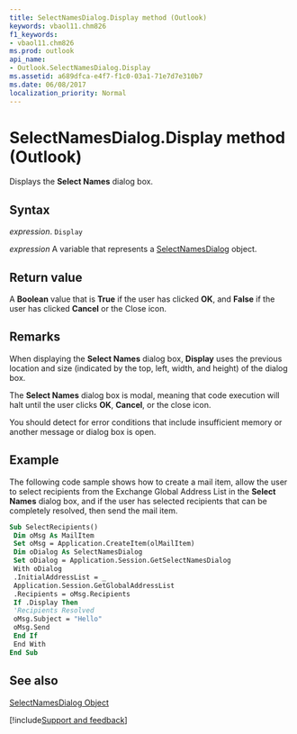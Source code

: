 ```yaml
---
title: SelectNamesDialog.Display method (Outlook)
keywords: vbaol11.chm826
f1_keywords:
- vbaol11.chm826
ms.prod: outlook
api_name:
- Outlook.SelectNamesDialog.Display
ms.assetid: a689dfca-e4f7-f1c0-03a1-71e7d7e310b7
ms.date: 06/08/2017
localization_priority: Normal
---
```



# SelectNamesDialog.Display method (Outlook)

Displays the  **Select Names** dialog box.


## Syntax

_expression_. `Display`

_expression_ A variable that represents a [SelectNamesDialog](Outlook.SelectNamesDialog.md) object.


## Return value

A  **Boolean** value that is **True** if the user has clicked **OK**, and  **False** if the user has clicked **Cancel** or the Close icon.


## Remarks

When displaying the  **Select Names** dialog box, **Display** uses the previous location and size (indicated by the top, left, width, and height) of the dialog box.

The **Select Names** dialog box is modal, meaning that code execution will halt until the user clicks **OK**,  **Cancel**, or the close icon.

You should detect for error conditions that include insufficient memory or another message or dialog box is open.


## Example

The following code sample shows how to create a mail item, allow the user to select recipients from the Exchange Global Address List in the  **Select Names** dialog box, and if the user has selected recipients that can be completely resolved, then send the mail item.


```vb
Sub SelectRecipients() 
 Dim oMsg As MailItem 
 Set oMsg = Application.CreateItem(olMailItem) 
 Dim oDialog As SelectNamesDialog 
 Set oDialog = Application.Session.GetSelectNamesDialog 
 With oDialog 
 .InitialAddressList = _ 
 Application.Session.GetGlobalAddressList 
 .Recipients = oMsg.Recipients 
 If .Display Then 
 'Recipients Resolved 
 oMsg.Subject = "Hello" 
 oMsg.Send 
 End If 
 End With 
End Sub
```


## See also


[SelectNamesDialog Object](Outlook.SelectNamesDialog.md)

[!include[Support and feedback](~/includes/feedback-boilerplate.md)]